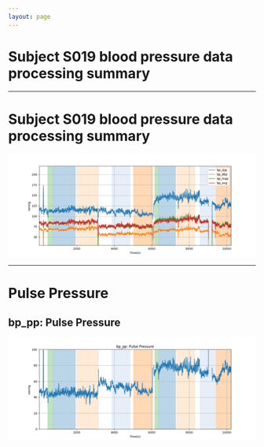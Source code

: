 ```yaml
---
layout: page
---
```


# Subject S019 blood pressure data processing summary




---
# Subject S019 blood pressure data processing summary

![Subject S019 blood pressure data processing summary - Overlay](images/S019_bp_features_overlay.png)

---
# Pulse Pressure

## bp_pp: Pulse Pressure
![bp_pp: Pulse Pressure](images/S019_bp_features_bp_pp.png)
